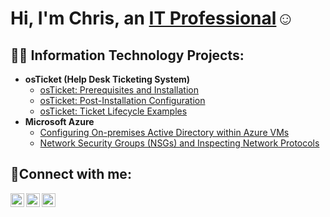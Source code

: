 <h1>Hi, I'm Chris, an <a href="https://linkedin.com/in/chrisdemorizi">IT Professional</a>☺</h1>

<h2>👨‍💻 Information Technology Projects:</h2>

- <b>osTicket (Help Desk Ticketing System)</b>
  - [osTicket: Prerequisites and Installation](https://github.com/chrisdemorizi/osticket-prereqs)
  - [osTicket: Post-Installation Configuration](https://github.com/chrisdemorizi/post-install-config)
  - [osTicket: Ticket Lifecycle Examples](https://github.com/chrisdemorizi/ticket-lifecycle)
- <b>Microsoft Azure</b>
  - [Configuring On-premises Active Directory within Azure VMs](https://github.com/chrisdemorizi/configure-ad)
  - [Network Security Groups (NSGs) and Inspecting Network Protocols](https://github.com/chrisdemorizi/azure-network-protocols)

<h2>🤳Connect with me:</h2>

[<img align="left" alt="Josh | Twitter" width="22px" src="https://cdn.jsdelivr.net/npm/simple-icons@v3/icons/twitter.svg" />][twitter]
[<img align="left" alt="Josh | LinkedIn" width="22px" src="https://cdn.jsdelivr.net/npm/simple-icons@v3/icons/linkedin.svg" />][linkedin]
[<img align="left" alt="Josh | Instagram" width="22px" src="https://cdn.jsdelivr.net/npm/simple-icons@v3/icons/instagram.svg" />][instagram]

[twitter]: https://twitter.com/Josh
[instagram]: https://www.instagram.com/chrisdemorizi
[linkedin]: https://linkedin.com/in/chrisdemorizi
